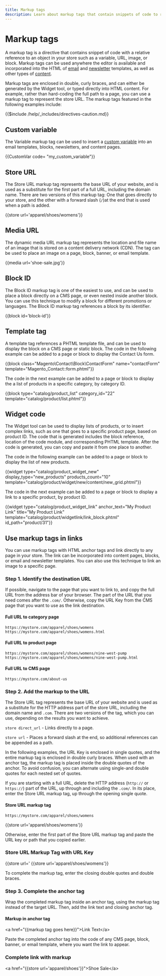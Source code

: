```yaml
---
title: Markup tags
description: Learn about markup tags that contain snippets of code to reference an object in your store.
---
```

# Markup tags

A markup tag is a directive that contains snippet of code with a relative reference to an object in your store such as a variable, URL, image, or block. Markup tags can be used anywhere the editor is available and incorporated into the HTML of [email](email-templates.md) and [newsletter](../merchandising-promotions/newsletter-template.md) templates, as well as other types of [content](../content-design/introduction.md#content).

Markup tags are enclosed in double, curly braces, and can either be generated by the Widget tool, or typed directly into HTML content. For example, rather than hard-coding the full path to a page, you can use a markup tag to represent the store URL. The markup tags featured in the following examples include:

{{$include /help/_includes/directives-caution.md}}

## Custom variable

The Variable markup tag can be used to insert a [custom variable](variables-custom.md) into an email templates, blocks, newsletters, and content pages.

   \{\{CustomVar code= "my_custom_variable"}}

## Store URL

The Store URL markup tag represents the base URL of your website, and is used as a substitute for the first part of a full URL, including the domain name. There are two versions of this markup tag: One that goes directly to your store, and the other with a forward slash (`/`)at the end that is used when a path is added.

   \{\{store url='apparel/shoes/womens'}}

## Media URL

The dynamic media URL markup tag represents the location and file name of an image that is stored on a content delivery network (CDN). The tag can be used to place an image on a page, block, banner, or email template.

   \{\{media url='shoe-sale.jpg'}}

## Block ID

The Block ID markup tag is one of the easiest to use, and can be used to place a block directly on a CMS page, or even nested inside another block. You can use this technique to modify a block for different promotions or languages. The Block ID markup tag references a block by its identifier.

   \{\{block id='block-id'}}

## Template tag

A template tag references a PHTML template file, and can be used to display the block on a CMS page or static block. The code in the following example can be added to a page or block to display the Contact Us form.

   \{\{block class="Magento\Contact\Block\ContactForm" name="contactForm" template="Magento_Contact::form.phtml"}}

The code in the next example can be added to a page or block to display the a list of products in a specific category, by category ID.

   \{\{block type="catalog/product_list" category_id="22" template="catalog/product/list.phtml"}}

## Widget code

The Widget tool can be used to display lists of products, or to insert complex links, such as one that goes to a specific product page, based on product ID. The code that is generated includes the block reference, location of the code module, and corresponding PHTML template. After the code is generated, you can copy and paste it from one place to another.

The code in the following example can be added to a page or block to display the list of new products.

   \{\{widget type="catalog/product_widget_new" display_type="new_products" products_count="10" template="catalog/product/widget/new/content/new_grid.phtml"}}

The code in the next example can be added to a page or block to display a link to a specific product, by product ID.

   \{\{widget type="catalog/product_widget_link" anchor_text="My Product Link" title="My Product Link" template="catalog/product/widgetlink/link_block.phtml" id_path="product/31"}}

## Use markup tags in links

You can use markup tags with HTML anchor tags and link directly to any page in your store. The link can be incorporated into content pages, blocks, or email and newsletter templates. You can also use this technique to link an image to a specific page.

### Step 1. Identify the destination URL

If possible, navigate to the page that you want to link to, and copy the full URL from the address bar of your browser. The part of the URL that you need comes after the `.com/`. Otherwise, copy the URL Key from the CMS page that you want to use as the link destination.

#### Full URL to category page

   `https://mystore.com/apparel/shoes/womens`
   `https://mystore.com/apparel/shoes/womens.html`

#### Full URL to product page

   `https://mystore.com/apparel/shoes/womens/nine-west-pump`
   `https://mystore.com/apparel/shoes/womens/nine-west-pump.html`

#### Full URL to CMS page

   `https://mystore.com/about-us`

### Step 2. Add the markup to the URL

The Store URL tag represents the base URL of your website and is used as a substitute for the HTTP address part of the store URL, including the domain name and `.com`. There are two versions of the tag, which you can use, depending on the results you want to achieve.

`store direct_url` - Links directly to a page.

`store url` - Places a forward slash at the end, so additional references can be appended as a path.

In the following examples, the URL Key is enclosed in single quotes, and the entire markup tag is enclosed in double curly braces. When used with an anchor tag, the markup tag is placed inside the double quotes of the anchor. To avoid confusion, you can alternate using single-and double quotes for each nested set of quotes.

If you are starting with a full URL, delete the HTTP address (`http://` or `https://`) part of the URL, up through and including the `.com/`. In its place, enter the Store URL markup tag, up through the opening single quote.

#### Store URL markup tag

   `https://mystore.com/apparel/shoes/womens`

   \{\{store url='apparel/shoes/womens'}}

Otherwise, enter the first part of the Store URL markup tag and paste the URL key or path that you copied earlier.

### Store URL Markup Tag  with URL Key

   \{\{store url='
   \{\{store url='apparel/shoes/womens'}}

To complete the markup tag, enter the closing double quotes and double braces.

### Step 3. Complete the anchor tag

Wrap the completed markup tag inside an anchor tag, using the markup tag instead of the target URL. Then, add the link text and closing anchor tag.

#### Markup in anchor tag

   \<a href="\{\{markup tag goes here}}">Link Text\</a>

Paste the completed anchor tag into the code of any CMS page, block, banner, or email template, where you want the link to appear.

### Complete link with markup

   \<a href="\{\{store url='apparel/shoes'}}">Shoe Sale\</a>


